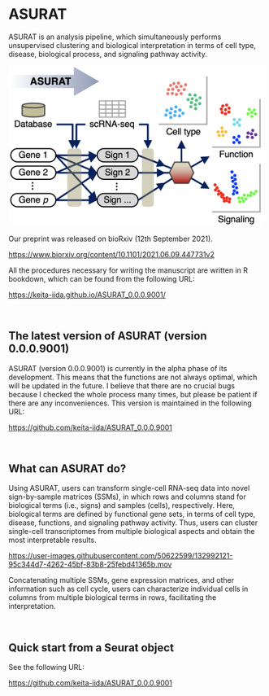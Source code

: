 # ASURAT

ASURAT is an analysis pipeline, which simultaneously performs unsupervised clustering and biological interpretation in terms of cell type, disease, biological process, and signaling pathway activity.



<img src="figures/figure_00_0000.png" width="500px">



Our preprint was released on bioRxiv (12th September 2021).

https://www.biorxiv.org/content/10.1101/2021.06.09.447731v2

All the procedures necessary for writing the manuscript are written in R bookdown, which can be found from the following URL:

https://keita-iida.github.io/ASURAT_0.0.0.9001/



<br>

## The latest version of ASURAT (version 0.0.0.9001)

ASURAT (version 0.0.0.9001) is currently in the alpha phase of its development. This means that the functions are not always optimal, which will be updated in the future. I believe that there are no crucial bugs because I checked the whole process many times, but please be patient if there are any inconveniences. This version is maintained in the following URL:

https://github.com/keita-iida/ASURAT_0.0.0.9001



<br>

## What can ASURAT do?

Using ASURAT, users can transform single-cell RNA-seq data into novel sign-by-sample matrices (SSMs), in which rows and columns stand for biological terms (i.e., signs) and samples (cells), respectively. Here, biological terms are defined by functional gene sets, in terms of cell type, disease, functions, and signaling pathway activity. Thus, users can cluster single-cell transcriptomes from multiple biological aspects and obtain the most interpretable results.

https://user-images.githubusercontent.com/50622599/132992121-95c344d7-4262-45bf-83b8-25febd41365b.mov

Concatenating multiple SSMs, gene expression matrices, and other information such as cell cycle, users can characterize individual cells in columns from multiple biological terms in rows, facilitating the interpretation.



<br>

## Quick start from a Seurat object

See the following URL:

https://github.com/keita-iida/ASURAT_0.0.0.9001

